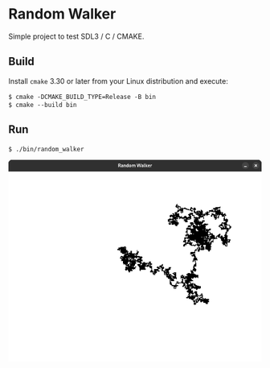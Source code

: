 # Random Walker 

Simple project to test SDL3 / C / CMAKE.

## Build

Install `cmake` 3.30 or later from your Linux distribution and execute:

    $ cmake -DCMAKE_BUILD_TYPE=Release -B bin
    $ cmake --build bin

## Run

    $ ./bin/random_walker

![random walker](walker.png)
